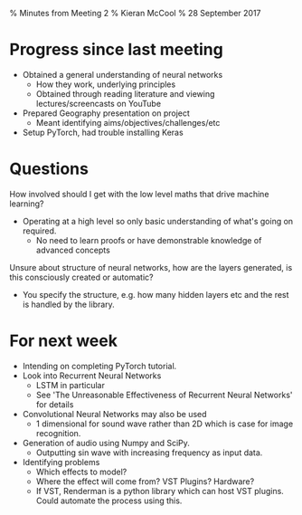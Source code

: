 % Minutes from Meeting 2
% Kieran McCool
% 28 September 2017

# Progress since last meeting

* Obtained a general understanding of neural networks
    - How they work, underlying principles
    - Obtained through reading literature and viewing lectures/screencasts on YouTube
* Prepared Geography presentation on project
    - Meant identifying aims/objectives/challenges/etc
* Setup PyTorch, had trouble installing Keras

# Questions

How involved should I get with the low level maths that drive machine learning?

* Operating at a high level so only basic understanding of what's going on required.
    - No need to learn proofs or have demonstrable knowledge of advanced concepts

Unsure about structure of neural networks, how are the layers generated, is this consciously created or automatic?

* You specify the structure, e.g. how many hidden layers etc and the rest is handled by the library.

# For next week

* Intending on completing PyTorch tutorial.
* Look into Recurrent Neural Networks
    - LSTM in particular
    - See 'The Unreasonable Effectiveness of Recurrent Neural Networks' for details
* Convolutional Neural Networks may also be used
    - 1 dimensional for sound wave rather than 2D which is case for image recognition.
* Generation of audio using Numpy and SciPy.
    - Outputting sin wave with increasing frequency as input data.
* Identifying problems
    - Which effects to model?
    - Where the effect will come from? VST Plugins? Hardware?
    - If VST, Renderman is a python library which can host VST plugins. Could automate the process using this.



